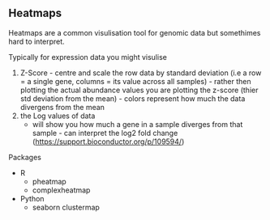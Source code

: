 ## Heatmaps 

Heatmaps are a common visulisation tool for genomic data but somethimes hard to interpret. 

Typically for expression data you might visulise 
  1. Z-Score
    - centre and scale the row data by standard deviation (i.e a row = a single gene, columns = its value across all samples)
    - rather  then plotting the actual abundance values you are plotting the z-score (thier std deviation from the mean)
    - colors represent how much the data divergens from the mean
2. the Log values of data
   - will show you how much a gene in a sample diverges from that sample - can interpret the log2 fold change (https://support.bioconductor.org/p/109594/)
   


Packages 
  - R
      - pheatmap
      - complexheatmap
  - Python
      - seaborn clustermap
   
